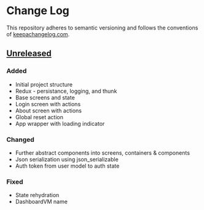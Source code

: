 # Change Log
This repository adheres to semantic versioning and follows the conventions of [keepachangelog.com](http://keepachangelog.com).

## [Unreleased]

### Added
- Initial project structure
- Redux - persistance, logging, and thunk
- Base screens and state
- Login screen with actions
- About screen with actions
- Global reset action
- App wrapper with loading indicator

### Changed
- Further abstract components into screens, containers & components
- Json serialization using json_serializable
- Auth token from user model to auth state

### Fixed
- State rehydration
- DashboardVM name

[Unreleased]: https://github.com/java-james/flutter_redux_boilerplate/compare/34b6602...master